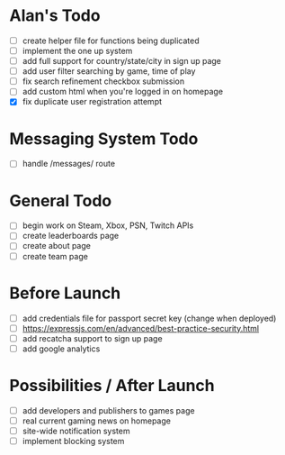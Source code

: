 # Alan's Todo
- [ ] create helper file for functions being duplicated
- [ ] implement the one up system
- [ ] add full support for country/state/city in sign up page
- [ ] add user filter searching by game, time of play
- [ ] fix search refinement checkbox submission
- [ ] add custom html when you're logged in on homepage
- [X] fix duplicate user registration attempt

# Messaging System Todo
- [ ] handle /messages/ route

# General Todo
- [ ] begin work on Steam, Xbox, PSN, Twitch APIs
- [ ] create leaderboards page
- [ ] create about page
- [ ] create team page

# Before Launch
- [ ] add credentials file for passport secret key (change when deployed)
- [ ] https://expressjs.com/en/advanced/best-practice-security.html
- [ ] add recatcha support to sign up page
- [ ] add google analytics

# Possibilities / After Launch
- [ ] add developers and publishers to games page
- [ ] real current gaming news on homepage
- [ ] site-wide notification system
- [ ] implement blocking system
